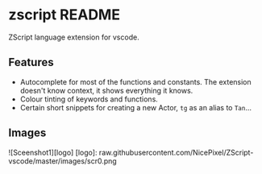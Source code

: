 # zscript README

ZScript language extension for vscode.

## Features

* Autocomplete for most of the functions and constants. The extension doesn't know context, it shows everything it knows.
* Colour tinting of keywords and functions.
* Certain short snippets for creating a new Actor, `tg` as an alias to `Tan`...


## Images
![Sceenshot1][logo]
[logo]: raw.githubusercontent.com/NicePixel/ZScript-vscode/master/images/scr0.png
